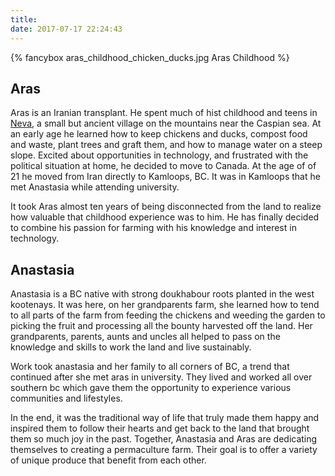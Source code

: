 ```yaml
---
title:
date: 2017-07-17 22:24:43
---
```


{% fancybox aras_childhood_chicken_ducks.jpg Aras Childhood %}

## Aras
Aras is an Iranian transplant. He spent much of hist childhood and teens in [Neva](https://en.wikipedia.org/wiki/Neva,_Mazandaran), a small but ancient village on the mountains near the Caspian sea. At an early age he learned how to keep chickens and ducks, compost food and waste, plant trees and graft them, and how to manage water on a steep slope. Excited about opportunities in technology, and frustrated with the political situation at home, he decided to move to Canada. At the age of of 21 he moved from Iran directly to Kamloops, BC. It was in Kamloops that he met Anastasia while attending  university.

It took Aras almost ten years of being disconnected from the land to realize how valuable that childhood experience was to him. He has finally decided to combine his passion for farming with his knowledge and interest in technology.

## Anastasia
Anastasia is a BC native with strong doukhabour roots planted in the west kootenays.
It was here, on her grandparents farm, she learned how to tend to all parts of the farm from feeding the chickens and weeding the garden to picking the fruit and processing all the bounty harvested off the land. Her grandparents, parents, aunts and uncles all helped to pass on the knowledge and skills to work the land and live sustainably.

Work took anastasia and her family to all corners of BC, a trend that continued after she met aras in university. They lived and worked all over southern bc which gave them the opportunity to experience various communities and lifestyles.

In the end, it was the traditional way of life that truly made them happy and inspired them to follow their hearts and get back to the land that brought them so much joy in the past. Together, Anastasia and Aras are dedicating themselves to creating a permaculture farm. Their goal is to offer a variety of unique produce that benefit from each other.
